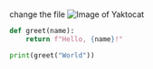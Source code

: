 # 
change the file
![Image of Yaktocat](https://octodex.github.com/images/yaktocat.png)
```python
def greet(name):
    return f"Hello, {name}!"

print(greet("World"))

